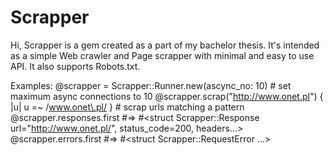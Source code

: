 # Scrapper

Hi,
Scrapper is a gem created as a part of my bachelor thesis. It's intended as a simple Web crawler
and Page scrapper with minimal and easy to use API. It also supports Robots.txt.

Examples:
    @scrapper = Scrapper::Runner.new(ascync_no: 10) # set maximum async connections to 10
    @scrapper.scrap("http://www.onet.pl") { |u| u =~ /www.onet\.pl/ } # scrap urls matching a pattern
    @scrapper.responses.first
    #=> #<struct Scrapper::Response url="http://www.onet.pl/", status_code=200, headers...>
    @scrapper.errors.first
    #=> #<struct Scrapper::RequestError ...>
